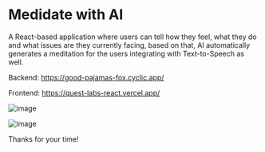 # Medidate with AI

A React-based application where users can tell how they feel, what they do and what issues are they currently facing,
based on that, AI automatically generates a meditation for the users integrating with Text-to-Speech as well.

Backend: https://good-pajamas-fox.cyclic.app/

Frontend: https://quest-labs-react.vercel.app/

![image](https://github.com/DhaanuI/QuestLabs_task/assets/112754832/7031748b-931a-40f4-99ad-5010497e0648)

![image](https://github.com/DhaanuI/QuestLabs_task/assets/112754832/3c27e4ad-6ff0-443d-af47-1b99da0e3604)


Thanks for your time!
